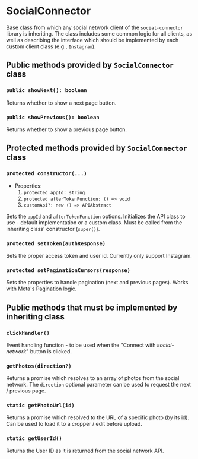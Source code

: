 # SocialConnector

Base class from which any social network client of the `social-connector` library is inheriting.
The class includes some common logic for all clients, as well as describing the interface which
should be implemented by each custom client class (e.g., `Instagram`).

## Public methods provided by `SocialConnector` class

### `public showNext(): boolean`

Returns whether to show a next page button.

### `public showPrevious(): boolean`

Returns whether to show a previous page button.

## Protected methods provided by `SocialConnector` class

### `protected constructor(...)`

-   Properties:
    1. `protected appId: string`
    2. `protected afterTokenFunction: () => void`
    3. `customApi?: new () => APIAbstract`

Sets the `appId` and `afterTokenFunction` options.
Initializes the API class to use - default implementation or a custom class.
Must be called from the inheriting class' constructor (`super()`).

### `protected setToken(authResponse)`

Sets the proper access token and user id. Currently only support Instagram.

### `protected setPaginationCursors(response)`

Sets the properties to handle pagination (next and previous pages).
Works with Meta's Pagination logic.

## Public methods that must be implemented by inheriting class

### `clickHandler()`

Event handling function - to be used when the "Connect with _social-network_" button is clicked.

### `getPhotos(direction?)`

Returns a promise which resolves to an array of photos from the social network.
The `direction` optional parameter can be used to request the next / previous page.

### `static getPhotoUrl(id)`

Returns a promise which resolved to the URL of a specific photo (by its id).
Can be used to load it to a cropper / edit before upload.

### `static getUserId()`

Returns the User ID as it is returned from the social network API.
